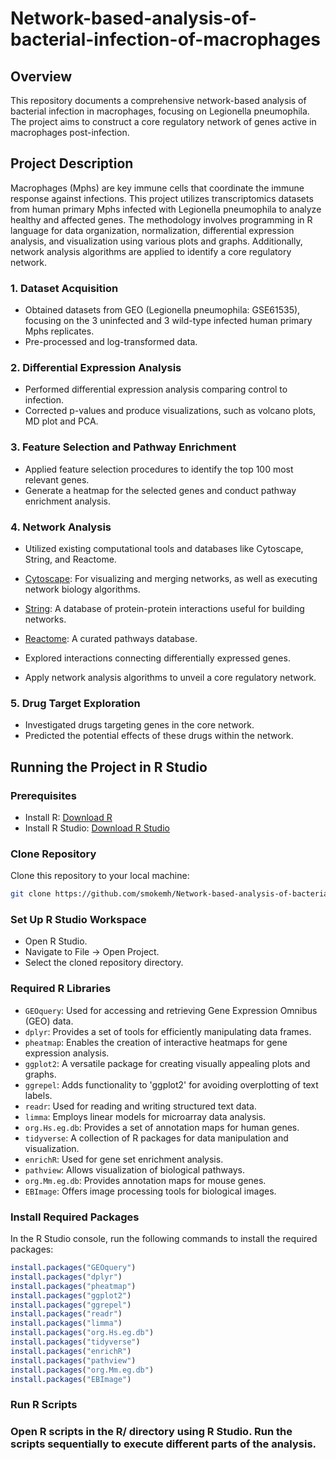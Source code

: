 # Network-based-analysis-of-bacterial-infection-of-macrophages

## Overview

This repository documents a comprehensive network-based analysis of bacterial infection in macrophages, focusing on Legionella pneumophila. The project aims to construct a core regulatory network of genes active in macrophages post-infection.

## Project Description

Macrophages (Mphs) are key immune cells that coordinate the immune response against infections. This project utilizes transcriptomics datasets from human primary Mphs infected with Legionella pneumophila to analyze healthy and affected genes. The methodology involves programming in R language for data organization, normalization, differential expression analysis, and visualization using various plots and graphs. Additionally, network analysis algorithms are applied to identify a core regulatory
network.

### 1. Dataset Acquisition

- Obtained datasets from GEO (Legionella pneumophila: GSE61535), focusing on the 3 uninfected and 3 wild-type infected human primary Mphs replicates.
- Pre-processed and log-transformed data.

### 2. Differential Expression Analysis

- Performed differential expression analysis comparing control to infection.
- Corrected p-values and produce visualizations, such as volcano plots, MD plot and PCA.

### 3. Feature Selection and Pathway Enrichment

- Applied feature selection procedures to identify the top 100 most relevant genes.
- Generate a heatmap for the selected genes and conduct pathway enrichment analysis.

### 4. Network Analysis

- Utilized existing computational tools and databases like Cytoscape, String, and Reactome.
- [Cytoscape](https://cytoscape.org/): For visualizing and merging networks, as well as executing network biology algorithms.
- [String](https://string-db.org/): A database of protein-protein interactions useful for building networks.
- [Reactome](https://reactome.org/): A curated pathways database.

- Explored interactions connecting differentially expressed genes.
- Apply network analysis algorithms to unveil a core regulatory network.

### 5. Drug Target Exploration

- Investigated drugs targeting genes in the core network.
- Predicted the potential effects of these drugs within the network.

## Running the Project in R Studio

### Prerequisites

- Install R: [Download R](https://cran.r-project.org/)
- Install R Studio: [Download R Studio](https://rstudio.com/products/rstudio/download/)

### Clone Repository

Clone this repository to your local machine:

```bash
git clone https://github.com/smokemh/Network-based-analysis-of-bacterial-infection-of-macrophages
```

### Set Up R Studio Workspace

- Open R Studio.
- Navigate to File -> Open Project.
- Select the cloned repository directory.

### Required R Libraries

- `GEOquery`: Used for accessing and retrieving Gene Expression Omnibus (GEO) data.
- `dplyr`: Provides a set of tools for efficiently manipulating data frames.
- `pheatmap`: Enables the creation of interactive heatmaps for gene expression analysis.
- `ggplot2`: A versatile package for creating visually appealing plots and graphs.
- `ggrepel`: Adds functionality to 'ggplot2' for avoiding overplotting of text labels.
- `readr`: Used for reading and writing structured text data.
- `limma`: Employs linear models for microarray data analysis.
- `org.Hs.eg.db`: Provides a set of annotation maps for human genes.
- `tidyverse`: A collection of R packages for data manipulation and visualization.
- `enrichR`: Used for gene set enrichment analysis.
- `pathview`: Allows visualization of biological pathways.
- `org.Mm.eg.db`: Provides annotation maps for mouse genes.
- `EBImage`: Offers image processing tools for biological images.

### Install Required Packages

In the R Studio console, run the following commands to install the required packages:

```R
install.packages("GEOquery")
install.packages("dplyr")
install.packages("pheatmap")
install.packages("ggplot2")
install.packages("ggrepel")
install.packages("readr")
install.packages("limma")
install.packages("org.Hs.eg.db")
install.packages("tidyverse")
install.packages("enrichR")
install.packages("pathview")
install.packages("org.Mm.eg.db")
install.packages("EBImage")
```

### Run R Scripts

### Open R scripts in the R/ directory using R Studio. Run the scripts sequentially to execute different parts of the analysis.

